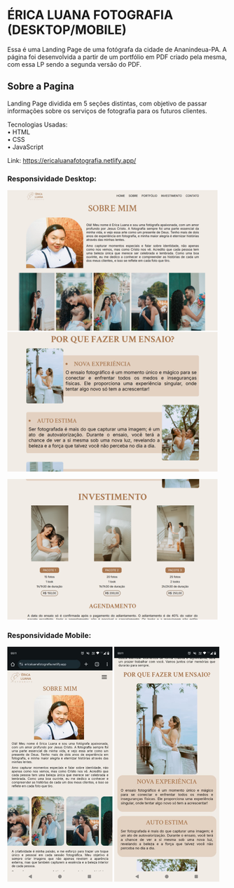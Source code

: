 # ÉRICA LUANA FOTOGRAFIA (DESKTOP/MOBILE)

Essa é uma Landing Page de uma fotógrafa da cidade de Ananindeua-PA. A página foi desenvolvida a partir de um portfólio em PDF criado pela mesma, com essa LP sendo a segunda versão do PDF.

## Sobre a Pagina
Landing Page dividida em 5 seções distintas, com objetivo de passar informações sobre os serviços de fotografia para os futuros clientes.

Tecnologias Usadas: <br>
• HTML <br>
• CSS <br>
• JavaScript

Link: https://ericaluanafotografia.netlify.app/

### Responsividade Desktop:
<img src="/assets/images/readme/responsividade-desktop.png" width="480px"> <img src="/assets/images/readme/responsividade-desktop-2.png" width="480px"> <br>

<img src="/assets/images/readme/responsividade-desktop-3.png" width="480px">

### Responsividade Mobile:
<img src="/assets/images/readme/responsividade-mobile-1.jpeg" width="240px"> <img src="/assets/images/readme/responsividade-mobile-2.jpeg" width="240px">
